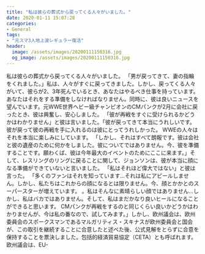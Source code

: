 ```yaml
---
title: "私は彼らの葬式から戻ってくる人々がいました。"
date: 2020-01-11 15:07:28
categories:
- General
tags:
- "元スマ3人地上波レギュラー復活"
header:
  image: /assets/images/20200111150316.jpg
  og_image: /assets/images/20200111150316.jpg
---
```


私は彼らの葬式から戻ってくる人々がいました。 「男が戻ってきて、妻の指輪をくれました。」私は、人々がすぐに戻ってきました。しかし、戻ってくる人々がいて、彼らが2、3年死んでいるとき、あなたはやるべき仕事を持っています。あなたはそれをする準備をしなければなりません。同時に、彼は良いニュースを望んでいます。元WWE世界ヘビー級チャンピオンのCMパンクが2月に会社に戻ったとき、彼は興奮し、安心しました。 「彼が再戦をすぐに受けられるかどうかはわかりません」と彼は言いました。「彼が戻ってきて本当にうれしいです。彼が戻って彼の再戦を手に入れるのは彼にとってうれしかった。 WWEの人々はそれを本当に楽しみにしています。 「しかし、それはすべて朗報です。彼は会社と彼の遺産のために何かをしました。彼についてではありません。今、彼を準備することです。願わくば、彼は今年最大のイベントのためにここに来ます。」そして、レスリングのリングに戻ることに関して、ジョンソンは、彼が本当に顔になる準備ができていないと言いました。 「私はそれほど偉大ではない」と彼は言った。 「多くのファンはそれを知っています…それは私にアピールしません。しかし、私たちはこれからの顔になるとは限りません。今、顔とかかとのスーパースターが増えています。 。私はそんなに素晴らしい顔ではありません…しかし、私はバカではありません。そして、私はまだかなり良いヒールになることができると思います。 CMパンクが再戦をするのと同じくらい良いかどうかはわかりませんが、今は私の番なので、試してみます。」しかし、欧州議会は、欧州委員会のスポークスマンであるマルガリティス・スキナスが欧州委員会と国会が、この取引を継続することに合意したと述べた後、公式見解をとらずに合意を保持することを票決しました。包括的経済貿易協定（CETA）とも呼ばれます。欧州議会は、EU-
